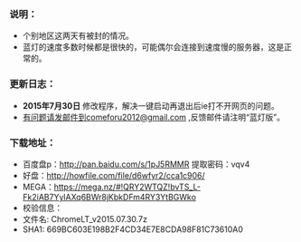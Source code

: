### 说明：
* 个别地区这两天有被封的情况。
* 蓝灯的速度多数时候都是很快的，可能偶尔会连接到速度慢的服务器，这是正常的。

### 更新日志：
* **2015年7月30日** 修改程序，解决一键启动再退出后ie打不开网页的问题。
* 有问题请发邮件到comeforu2012@gmail.com ,反馈邮件请注明“蓝灯版”。

### 下载地址：
 * 百度盘p：http://pan.baidu.com/s/1pJ5RMMR 提取密码：vqv4
 * 好盘：http://howfile.com/file/d6wfyr2/cca1c906/
 * MEGA：https://mega.nz/#!QRY2WTQZ!bvTS_L-Fk2iAB7YylAXq6BWr8jKbkDFm4RY3YtBGWko
 * 校验信息：
  * 文件名: ChromeLT_v2015.07.30.7z
  * SHA1: 669BC603E198B2F4CD34E7E8CDA98F81C73610A0

